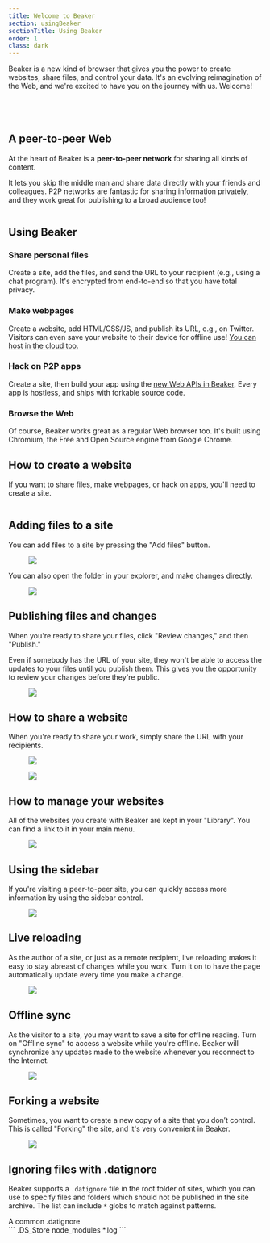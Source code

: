 ```yaml
---
title: Welcome to Beaker
section: usingBeaker
sectionTitle: Using Beaker
order: 1
class: dark
---
```


Beaker is a new kind of browser that gives you the power to create websites,
share files, and control your data. It's an evolving reimagination of the Web,
and we're excited to have you on the journey with us. Welcome!

<img data-src="/img/logo/256x256.png" style="display: block; margin: 3em auto">

<section markdown="1">

## A peer-to-peer Web

At the heart of Beaker is a **peer-to-peer network** for sharing all kinds of
content.

It lets you skip the middle man and share data directly with your
friends and colleagues. P2P networks are fantastic for sharing information
privately, and they work great for publishing to a broad audience too!

<figure>
<img data-src="/img/docs/tour-site-peer-count.png">
</figure>

</section>

<section markdown="1">

## Using Beaker

### Share personal files

Create a site, add the files, and send the URL to your recipient (e.g., using a
chat program). It's encrypted from end-to-end so that you have total privacy.

### Make webpages

Create a website, add HTML/CSS/JS, and publish its URL, e.g., on Twitter.
Visitors can even save your website to their device for offline use!
[You can host in the
cloud too.](/docs/tutorials/host-outside-of-beaker.html)

### Hack on P2P apps

Create a site, then build your app
using the [new Web APIs in Beaker](/docs/apis/). Every app is hostless, and
ships with forkable source code.

### Browse the Web

Of course, Beaker works great as a regular Web browser too. It's built using
Chromium, the Free and Open Source engine from Google Chrome.

</section>

<section markdown="1">

## How to create a website

If you want to share files, make webpages, or hack on apps, you'll need to
create a site.

<figure>
<img data-src="/img/docs/tour-new-site.jpg">
</figure>

</section>

<section markdown="1">

## Adding files to a site

You can add files to a site by pressing the "Add files" button.

<figure>
  <img class="screenshot" src="/img/docs/tour-import-files1.png"/>
</figure>

You can also open the folder in your explorer, and make changes directly.

<figure>
  <img class="screenshot" src="/img/docs/tour-new-site-publish1.png"/>
</figure>

</section>

<section markdown="1">

## Publishing files and changes

When you're ready to share your files, click "Review changes," and then "Publish."

Even if somebody has the URL of your site, they won't be able to access the
updates to your files until you publish them. This gives you the opportunity
to review your changes before they're public.

<figure>
  <img class="screenshot" src="/img/docs/tour-new-site-publish3.png"/>
</figure>

</section>

<section markdown="1">

## How to share a website

When you're ready to share your work, simply share the URL with your recipients.

<figure>
  <img class="screenshot" src="/img/docs/tour-share-site1.png"/>
</figure>

<figure>
  <img class="screenshot" src="/img/docs/tour-share-site2.png"/>
</figure>

</section>

<section markdown="1">

## How to manage your websites

All of the websites you create with Beaker are kept in your "Library". You can
find a link to it in your main menu.

<figure>
  <img class="screenshot" src="/img/docs/tour-library1.jpg"/>
</figure>

</section>

<section markdown="1">

## Using the sidebar

If you're visiting a peer-to-peer site, you can quickly access more information
by using the sidebar control.

<figure>
  <img class="screenshot" src="/img/docs/tour-sidebar1.png"/>
</figure>

</section>

<section markdown="1">

## Live reloading

As the author of a site, or just as a remote recipient, live reloading makes it
easy to stay abreast of changes while you work. Turn it on to have the page
automatically update every time you make a change.

<figure>
  <img class="screenshot" src="/img/docs/tour-livereloading.png"/>
</figure>

</section>

<section markdown="1">

## Offline sync

As the visitor to a site, you may want to save a site for offline reading.
Turn on "Offline sync" to access a website while you're offline. Beaker will
synchronize any updates made to the website whenever you reconnect to the Internet.

<figure>
  <img class="screenshot" src="/img/docs/tour-sync-for-offline2.png"/>
</figure>

</section>

<section markdown="1">

## Forking a website

Sometimes, you want to create a new copy of a site that you don’t control. This is
called "Forking" the site, and it's very convenient in Beaker.

<figure>
  <img class="screenshot" src="/img/docs/tour-fork1.jpg"/>
</figure>

</section>

<section markdown="1">

## Ignoring files with .datignore

Beaker supports a `.datignore` file in the root folder of sites, which you can use to specify files and folders which should not be published in the site archive. The list can include `*` globs to match against patterns.

<figcaption class="code">A common .datignore</figcaption>
```
.DS_Store
node_modules
*.log
```

</section>
